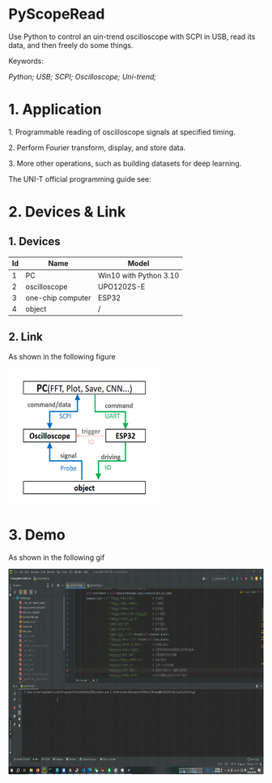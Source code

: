 # PyScopeRead
<p>Use Python to control an uin-trend oscilloscope with SCPI in USB, read its data, and then freely do some things.</p>
<p>Keywords:</p> <i>Python; USB; SCPI; Oscilloscope; Uni-trend;</i>
<h1>1. Application</h1>
  <p>1. Programmable reading of oscilloscope signals at specified timing.</p>
  <p>2. Perform Fourier transform, display, and store data.</p>
  <p>3. More other operations, such as building datasets for deep learning.</p>
  <p white-space="nowrap">The UNI-T official programming guide see:</p>


<h1>2. Devices & Link</h1>
<h2>1. Devices</h2>
<table>
  <thead>
    <tr>
      <th>Id</th>
      <th>Name</th>
      <th>Model</th>
    </tr>
  </thead>
  <tr>
    <td>1</td><td>PC</td><td>Win10 with Python 3.10</td>
  </tr>
  <tr>
    <td>2</td><td>oscilloscope</td><td>UPO1202S-E</td>
  </tr>
  <tr>
    <td>3</td><td>one-chip computer</td><td>ESP32</td>
  </tr>
  <tr>
    <td>4</td><td>object</td><td>/</td>
  </tr>
</table>
<h2>2. Link</h2>
<p>As shown in the following figure</p>
<img src="./DevicesLink.png" width="300" height="270">
<h1>3. Demo</h1>
<p>As shown in the following gif</p>
<img src="./Demo.gif" width="720" height="405">


